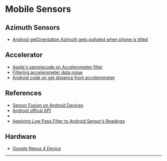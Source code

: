 Mobile Sensors 
==============

## Azimuth Sensors

- [Android getOrientation Azimuth gets polluted when phone is tilted](http://stackoverflow.com/questions/17979238/android-getorientation-azimuth-gets-polluted-when-phone-is-tilted/17981374#17981374)

## Accelerator 
- [Apple's samplecode on Accelerometer filter](https://developer.apple.com/library/IOS/samplecode/AccelerometerGraph/Listings/AccelerometerGraph_AccelerometerFilter_m.html)
- [Filtering accelerometer data noise](http://stackoverflow.com/questions/1638864/filtering-accelerometer-data-noise)
- [Android code on get distance from accelerometer](https://github.com/prachetverma/distance)

## References
- [Sensor Fusion on Android Devices](http://www.youtube.com/watch?v=C7JQ7Rpwn2k)
- [Android offical API](https://source.android.com/devices/sensors/composite_sensors.html#Rotation-vector)
- [](http://www.youtube.com/watch?v=OGdvjvla1Tc)
- [Applying Low Pass Filter to Android Sensor’s Readings](http://www.raweng.com/blog/2013/05/28/applying-low-pass-filter-to-android-sensors-readings/)

## Hardware
- [Google Nexus 4 Device](https://support.google.com/nexus/answer/2846875?hl=en&ref_topic=3415470)

- - -


